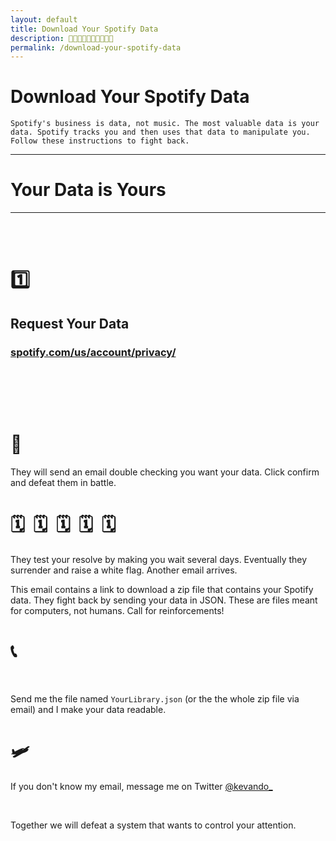 ```yaml
---
layout: default
title: Download Your Spotify Data
description: 🎹🎹🎹🎹🎹🎹🎹🎹🎹🎹
permalink: /download-your-spotify-data
---
```


# Download Your Spotify Data

`Spotify's business is data, not music. The most valuable data is your data. Spotify tracks you and then uses that data to manipulate you. Follow these instructions to fight back.` 

<hr> 

# Your Data is Yours

<hr>

<br><br>


# 1️⃣

## Request Your Data 

### [spotify.com/us/account/privacy/](https://www.spotify.com/us/account/privacy?utm_source=kevando+up+in+this+motherfucker)

<br>



<br><br>

# 📩

They will send an email double checking you want your data. Click confirm and defeat them in battle.

# 🗓️&nbsp;&nbsp;🗓️&nbsp;&nbsp;🗓️&nbsp;&nbsp;🗓️&nbsp;&nbsp;🗓️

They test your resolve by making you wait several days. Eventually they surrender and raise a white flag. Another email arrives.

This email contains a link to download a zip file that contains your Spotify data. They fight back by sending your data in JSON.  These are files meant for computers, not humans. Call for reinforcements!

# 📞

<br>

Send me the file named `YourLibrary.json` (or the the whole zip file via email) and I make your data readable. 

# 🛩️

If you don't know my email, message me on Twitter [@kevando_](https://twitter.com/kevando_) 

<br> 

Together we will defeat a system that wants to control your attention. 

